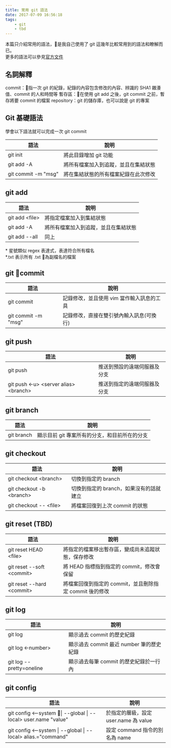 ```yaml
---
title: 常用 git 語法
date: 2017-07-09 16:56:18
tags:
    - git
    - tbd
---
```


本篇只介紹常用的語法，是我自己使用了 git 這幾年比較常用到的語法和瞭解而已。  
更多的語法可以參見[官方文件](https://git-scm.com/docs)

<!--more-->

## 名詞解釋

commit：指一次 git 的紀錄，紀錄的內容包含修改的內容、辨識的 SHA1 雜湊值、commit 的人和時間等
暫存區：在使用 git add 之後，git commit 之前，暫存將要 commit 的檔案
repository：git 的儲存庫，也可以說是 git 的專案

## Git 基礎語法

學會以下語法就可以完成一次 git commit  

| 語法                | 說明                                 |
|---------------------|--------------------------------------|
| git init            | 將此目錄增加 git 功能                |
| git add -A          | 將所有檔案加入到追蹤，並且在集結狀態 |
| git commit -m "msg" | 將在集結狀態的所有檔案紀錄在此次修改 |

## git add

| 語法           | 說明                                 |
|----------------|--------------------------------------|
| git add <file&gt; | 將指定檔案加入到集結狀態             |
| git add -A     | 將所有檔案加入到追蹤，並且在集結狀態 |
| git add \-\-all  | 同上                                 |

&ast; 星號類似 regex 表達式，表達符合所有檔名  
&ast;.txt 表示所有 .txt 為副檔名的檔案  

## git commit

| 語法                | 說明                                      |
|---------------------|-------------------------------------------|
| git commit          | 記錄修改，並且使用 vim 當作輸入訊息的工具 |
| git commit -m "msg" | 記錄修改，直接在雙引號內輸入訊息(可換行)  |  

## git push

| 語法                                  | 說明                         |
|---------------------------------------|------------------------------|
| git push                              | 推送到預設的遠端伺服器及分支 |
| git push <-u> <server alias&gt; <branch&gt; | 推送到指定的遠端伺服器及分支 |

## git branch

| 語法       | 說明                                          |
|------------|-----------------------------------------------|
| git branch | 顯示目前 git 專案所有的分支，和目前所在的分支 |

## git checkout

| 語法                     | 說明                                    |
|--------------------------|-----------------------------------------|
| git checkout <branch&gt;    | 切換到指定的 branch                     |
| git checkout -b <branch&gt; | 切換到指定的 branch，如果沒有的話就建立 |
| git checkout \-\- <file&gt;   | 將檔案回復到上次 commit 的狀態          |

## git reset (TBD)

| 語法                           | 說明                                                    |
|--------------------------------|---------------------------------------------------------|
| git reset HEAD <file&gt;     | 將指定的檔案移出暫存區，變成尚未追蹤狀態，保存修改      |
| git reset \-\-soft <commit&gt; | 將 HEAD 指標指到指定的 commit，修改會保留               |
| git reset \-\-hard <commit&gt; | 將檔案回復到指定的 commit，並且刪除指定 commit 後的修改 |

## git log

| 語法                     | 說明                                     |
|--------------------------|------------------------------------------|
| git log                  | 顯示過去 commit 的歷史紀錄               |
| git log <-number&gt;        | 顯示過去 commit 最近 number 筆的歷史紀錄 |
| git log \-\-pretty=oneline | 顯示過去每筆 commit 的歷史紀錄於一行內   |

## git config

| 語法                                                               | 說明                                  |
|-------------------------------------------------------------------|---------------------------------------|
| git config <\-\-system &#124; \-\-global &#124; \-\-local> user.name "value"      | 於指定的層級，設定 user.name 為 value |
| git config <\-\-system &#124; \-\-global &#124; \-\-local> alias.<name>="command" | 設定 command 指令的別名為 name        |
